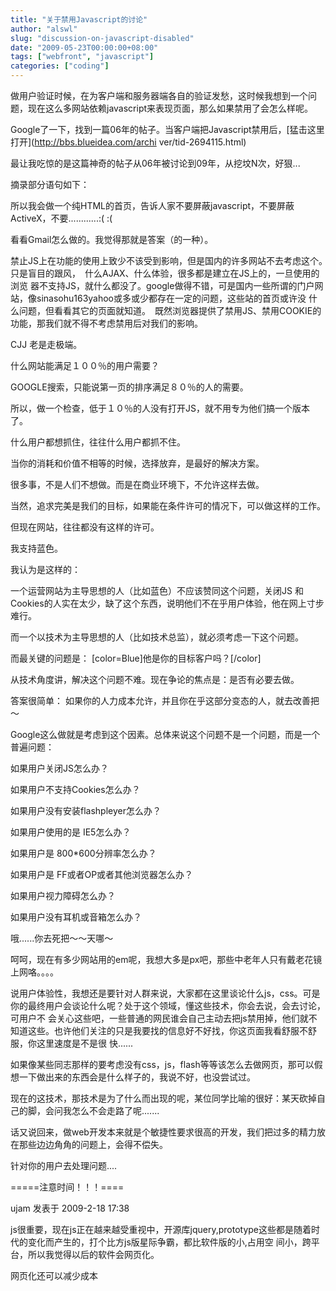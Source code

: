 ```yaml
---
title: "关于禁用Javascript的讨论"
author: "alswl"
slug: "discussion-on-javascript-disabled"
date: "2009-05-23T00:00:00+08:00"
tags: ["webfront", "javascript"]
categories: ["coding"]
---
```


做用户验证时候，在为客户端和服务器端各自的验证发愁，这时候我想到一个问题，现在这么多网站依赖javascript来表现页面，那么如果禁用了会怎么样呢。

Google了一下，找到一篇06年的帖子。当客户端把Javascript禁用后，[猛击这里打开](http://bbs.blueidea.com/archi
ver/tid-2694115.html)

最让我吃惊的是这篇神奇的帖子从06年被讨论到09年，从挖坟N次，好狠...

摘录部分语句如下：

所以我会做一个纯HTML的首页，告诉人家不要屏蔽javascript，不要屏蔽ActiveX，不要............:( :(

看看Gmail怎么做的。我觉得那就是答案（的一种）。

禁止JS上在功能的使用上致少不该受到影响，但是国内的许多网站不去考虑这个。　只是盲目的跟风，　什么AJAX、什么体验，很多都是建立在JS上的，一旦使用的浏览
器不支持JS，就什么都没了。google做得不错，可是国内一些所谓的门户网站，像sinasohu163yahoo或多或少都存在一定的问题，这些站的首页或许没
什么问题，但看看其它的页面就知道。　既然浏览器提供了禁用JS、禁用COOKIE的功能，那我们就不得不考虑禁用后对我们的影响。

CJJ 老是走极端。

什么网站能满足１００％的用户需要？

GOOGLE搜索，只能说第一页的排序满足８０％的人的需要。

所以，做一个检查，低于１０％的人没有打开JS，就不用专为他们搞一个版本了。

什么用户都想抓住，往往什么用户都抓不住。

当你的消耗和价值不相等的时候，选择放弃，是最好的解决方案。

很多事，不是人们不想做。而是在商业环境下，不允许这样去做。

当然，追求完美是我们的目标，如果能在条件许可的情况下，可以做这样的工作。

但现在网站，往往都没有这样的许可。

我支持蓝色。

我认为是这样的：

一个运营网站为主导思想的人（比如蓝色）不应该赞同这个问题，关闭JS 和 Cookies的人实在太少，缺了这个东西，说明他们不在乎用户体验，他在网上寸步难行。

而一个以技术为主导思想的人（比如技术总监），就必须考虑一下这个问题。

而最关键的问题是： [color=Blue]他是你的目标客户吗？[/color]

从技术角度讲，解决这个问题不难。现在争论的焦点是：是否有必要去做。

答案很简单： 如果你的人力成本允许，并且你在乎这部分变态的人，就去改善把～

Google这么做就是考虑到这个因素。总体来说这个问题不是一个问题，而是一个普遍问题：

如果用户关闭JS怎么办？

如果用户不支持Cookies怎么办？

如果用户没有安装flashpleyer怎么办？

如果用户使用的是 IE5怎么办？

如果用户是 800\*600分辨率怎么办？

如果用户是 FF或者OP或者其他浏览器怎么办？

如果用户视力障碍怎么办？

如果用户没有耳机或音箱怎么办？

哦......你去死把～～天哪～

呵呵，现在有多少网站用的em呢，我想大多是px吧，那些中老年人只有戴老花镜上网咯。。。。

说用户体验性，我想还是要针对人群来说，大家都在这里谈论什么js，css。可是你的最终用户会谈论什么呢？处于这个领域，懂这些技术，你会去说，会去讨论，可用户不
会关心这些吧，一些普通的网民谁会自己主动去把js禁用掉，他们就不知道这些。也许他们关注的只是我要找的信息好不好找，你这页面我看舒服不舒服，你这里速度是不是很
快......

如果像某些同志那样的要考虑没有css，js，flash等等该怎么去做网页，那可以假想一下做出来的东西会是什么样子的，我说不好，也没尝试过。

现在的这技术，那技术是为了什么而出现的呢，某位同学比喻的很好：某天砍掉自己的脚，会问我怎么不会走路了呢.......

话又说回来，做web开发本来就是个敏捷性要求很高的开发，我们把过多的精力放在那些边边角角的问题上，会得不偿失。

针对你的用户去处理问题....

=====注意时间！！！====

ujam 发表于 2009-2-18 17:38

js很重要，现在js正在越来越受重视中，开源库jquery,prototype这些都是随着时代的变化而产生的，打个比方js版星际争霸，都比软件版的小,占用空
间小，跨平台，所以我觉得以后的软件会网页化。

网页化还可以减少成本
